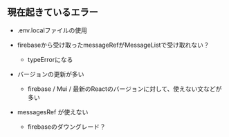 ## 現在起きているエラー

* .env.localファイルの使用
* firebaseから受け取ったmessageRefがMessageListで受け取れない？
  * typeErrorになる

* バージョンの更新が多い
  * firebase / Mui / 最新のReactのバージョンに対して、使えない文などが多い

* messagesRef が使えない
  * firebaseのダウングレード？
